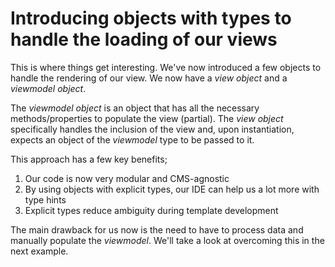# Introducing objects with types to handle the loading of our views

This is where things get interesting. We've now introduced a few objects to handle the rendering of our view. We now have 
a *view object* and a *viewmodel object*.

The *viewmodel object* is an object that has all the necessary methods/properties to populate the view (partial). The
*view object* specifically handles the inclusion of the view and, upon instantiation, expects an object of the *viewmodel*
type to be passed to it.

This approach has a few key benefits;

1. Our code is now very modular and CMS-agnostic
2. By using objects with explicit types, our IDE can help us a lot more with type hints
3. Explicit types reduce ambiguity during template development

The main drawback for us now is the need to have to process data and manually populate the *viewmodel*. We'll take a 
look at overcoming this in the next example.